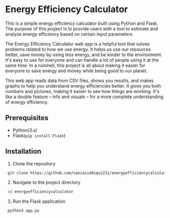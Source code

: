 
# Energy Efficiency Calculator

This is a simple energy efficiency calculator built using Python and Flask. The purpose of this project is to provide users with a tool to estimate and analyze energy efficiency based on certain input parameters.

The Energy Efficiency Calculator web app is a helpful tool that solves problems related to how we use energy. It helps us use our resources better, save money by using less energy, and be kinder to the environment. It's easy to use for everyone and can handle a lot of people using it at the same time. In a nutshell, this project is all about making it easier for everyone to save energy and money while being good to our planet.

This web app reads data from CSV files, shows you results, and makes graphs to help you understand energy efficiencies better. It gives you both numbers and pictures, making it easier to see how things are working. It's like a double feature – info and visuals – for a more complete understanding of energy efficiency.


## Prerequisites

- Python(3.x)
- Flask(```pip install Flask```)


## Installation

1. Clone the repository

```bash
 git clone https://github.com/saniasiddiqui231/energyefficiencycalculator

```

2. Navigate to the project directory

```bash
 cd energyefficiencycalculator

```

3. Run the Flask application

```bash
 python3 app.py

```
    
